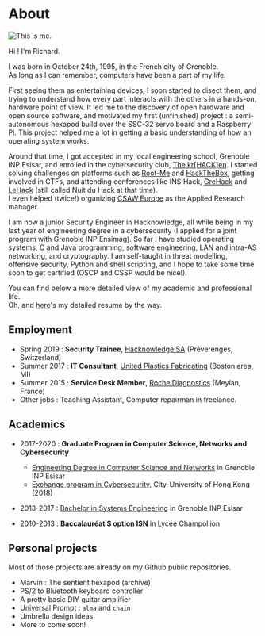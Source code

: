 # About

<img src="../profile.png" alt="This is me." class="center"> 

Hi ! I'm Richard.

I was born in October 24th, 1995, in the French city of Grenoble. </br>
As long as I can remember, computers have been a part of my life.

First seeing them as entertaining devices, I soon started to disect them,
and trying to understand how every part interacts with the others in a
hands-on, hardware point of view. It led me to the discovery of open hardware
and open source software, and motivated my first (unfinished) project :
a semi-autonomous hexapod build over the SSC-32 servo board and a Raspberry Pi.
This project helped me a lot in getting a basic understanding of how an operating system works.

Around that time, I got accepted in my local engineering school,
Grenoble INP Esisar, and enrolled in the cybersecurity club,
[The kr[HACK]en][1]. I started solving challenges
on platforms such as [Root-Me][2] and [HackTheBox][3], getting involved in CTFs,
and attending conferences like INS'Hack, [GreHack][4] and [LeHack][5]
(still called Nuit du Hack at that time). 
</br>
I even helped (twice!) organizing [CSAW Europe][6] as the Applied Research manager.

I am now a junior Security Engineer in Hacknowledge, all while being in my
last year of engineering degree in a cybersecurity (I applied for a joint
program with Grenoble INP Ensimag). So far I have studied operating systems,
C and Java programming, software engineering, LAN and intra-AS networking,
and cryptography. I am self-taught in threat modelling, offensive security,
Python and shell scripting, and I hope to take some time soon to get certified
(OSCP and CSSP would be nice!).

[1]: https://krhacken.org
[2]: https://root-me.org
[3]: https://hackthebox.eu
[4]: https://grehack.fr
[5]: https://lehack.org
[6]: https://csaw.engineering.nyu.edu/intl-locations/csaw-europe

You can find below a more detailed view of my academic and professional life.
</br> Oh, and [here](not-yet.pdf)'s my detailed resume by the way.

## Employment

 - Spring 2019 : **Security Trainee**, [Hacknowledge SA][E1] (Préverenges, Switzerland)
 - Summer 2017 : **IT Consultant**, [United Plastics Fabricating][E2] (Boston area, MI)
 - Summer 2015 : **Service Desk Member**, [Roche Diagnostics][E3] (Meylan, France)
 - Other jobs : Teaching Assistant, Computer repairman in freelance.

[E1]: https://hacknowledge.com
[E2]: https://unitedplastic.com
[E3]: https://diagnostics.roche.com

## Academics

 - 2017-2020 : **Graduate Program in Computer Science, Networks and Cybersecurity**

	* [Engineering Degree in Computer Science and Networks][A1] in Grenoble INP Esisar
	* [Exchange program in Cybersecurity][A3], City-University of Hong Kong (2018)
	<!-- * [Masters Degree in Cybersecurity][A2] in Grenoble INP Ensimag -->

 - 2013-2017 : [Bachelor in Systems Engineering][A4] in Grenoble INP Esisar

 - 2010-2013 : **Baccalauréat S option ISN** in Lycée Champollion

[A1]: http://esisar.grenoble-inp.fr/fr/formation/filiere-ir-c
[A2]: https://cybersecurity.imag.fr
[A3]: http://www.cityu.edu.hk/
[A4]: http://esisar.grenoble-inp.fr/fr/formation/1er-cycle-1

## Personal projects

Most of those projects are already on my Github public repositories.

 - Marvin : The sentient hexapod (archive)
 - PS/2 to Bluetooth keyboard controller
 - A pretty basic DIY guitar amplifier
 - Universal Prompt : `alma` and `chain`
 - Umbrella design ideas
 - More to come soon!
